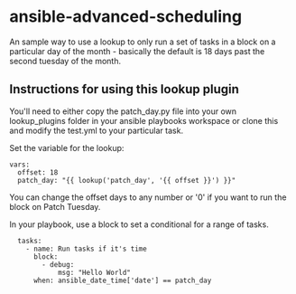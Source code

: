 # ansible-advanced-scheduling
An sample way to use a lookup to only run a set of tasks in a block on a particular day of the month - basically the default is 18 days past the second tuesday of the month.  

## Instructions for using this lookup plugin

You'll need to either copy the patch_day.py file into your own lookup_plugins folder in your ansible playbooks workspace or clone this and modify the test.yml to your particular task.

Set the variable for the lookup:
```
vars:
  offset: 18
  patch_day: "{{ lookup('patch_day', '{{ offset }}') }}"
```
You can change the offset days to any number or '0' if you want to run the block on Patch Tuesday.

In your playbook, use a block to set a conditional for a range of tasks.
```
  tasks:
    - name: Run tasks if it's time 
      block:
        - debug: 
            msg: "Hello World"
      when: ansible_date_time['date'] == patch_day
```
